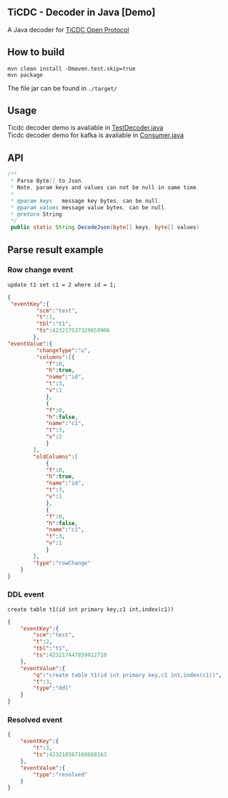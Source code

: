 ## TiCDC - Decoder in Java    [Demo]

A Java decoder for [TiCDC Open Protocol](https://docs.pingcap.com/tidb/stable/ticdc-open-protocol)

## How to build
```shell
mvn clean install -Dmaven.test.skip=true
mvn package
```
The file jar can be found in `./target/`

## Usage
Ticdc decoder demo is avaliable in [TestDecoder.java](https://github.com/7yyo/ticdc-decoder/blob/master/src/main/java/test/TestDecoder.java)  
Ticdc decoder demo for kafka is avaliable in [Consumer.java](https://github.com/7yyo/ticdc-decoder/blob/master/src/main/java/test/kafka/Consumer.java)
## API
```java
/**
 * Parse Byte[] to Json. 
 * Note, param keys and values can not be null in same time.
 *
 * @param keys   message key bytes, can be null.
 * @param values message value bytes, can be null.
 * @return String
 */
 public static String DecodeJson(byte[] keys, byte[] values)
```
## Parse result example

### Row change event
```mysql
update t1 set c1 = 2 where id = 1;
```
```json
{
 "eventKey":{
	     "scm":"test",
	     "t":1,
	     "tbl":"t1",
	     "ts":423217537329659906
	    },
"eventValue":{
	     "changeType":"u",
	     "columns":[{
			"f":0,
			"h":true,
			"name":"id",
			"t":3,
			"v":1
			},
			{
			"f":0,
			"h":false,
			"name":"c1",
			"t":3,
			"v":2
			}
		],
		"oldColumns":[
			{
			"f":0,
			"h":true,
			"name":"id",
			"t":3,
			"v":1
			},
			{
			"f":0,
			"h":false,
			"name":"c1",
			"t":3,
			"v":1
			}
		],
		"type":"rowChange"
	}
}

```
### DDL event
```mysql
create table t1(id int primary key,c1 int,index(c1))
```
```json
{
	"eventKey":{
		"scm":"test",
		"t":2,
		"tbl":"t1",
		"ts":423217447859912710
	},
	"eventValue":{
		"q":"create table t1(id int primary key,c1 int,index(c1))",
		"t":3,
		"type":"ddl"
	}
}
```
### Resolved event
```json
{
	"eventKey":{
		"t":3,
		"ts":423216567160668163
	},
	"eventValue":{
		"type":"resolved"
	}
}
```
